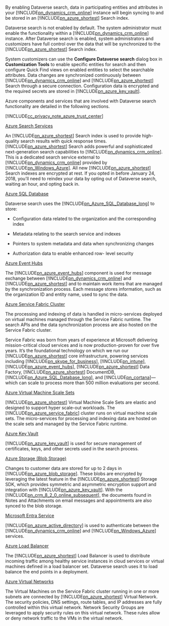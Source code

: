 By enabling Dataverse search, data in participating entities and attributes in your [!INCLUDE[pn_dynamics_crm_online](pn-dynamics-crm-online.md)] instance will begin syncing to and be stored in an [!INCLUDE[pn_azure_shortest](pn-azure-shortest.md)] Search index.  
  
 Dataverse search is not enabled by default. The system administrator must enable the functionality within a [!INCLUDE[pn_dynamics_crm_online](pn-dynamics-crm-online.md)] instance. After Dataverse search is enabled, system administrators and customizers have full control over the data that will be synchronized to the [!INCLUDE[pn_azure_shortest](pn-azure-shortest.md)] Search index.  
  
 System customizers can use the **Configure Dataverse search** dialog box in **Customization Tools** to enable specific entities for search and then configure Quick Find views on enabled entities to select the searchable attributes. Data changes are synchronized continuously between [!INCLUDE[pn_dynamics_crm_online](pn-dynamics-crm-online.md)] and [!INCLUDE[pn_azure_shortest](pn-azure-shortest.md)] Search through a secure connection.  Configuration data is encrypted and the required secrets are stored in [!INCLUDE[pn_azure_key_vault](pn-azure-key-vault.md)].  
  
 Azure components and services that are involved with Dataverse search functionality are detailed in the following sections.  
  
 [!INCLUDE[cc_privacy_note_azure_trust_center](cc_privacy_note_azure_trust_center.md)]  
  
 [Azure Search Services](https://azure.microsoft.com/services/search/)  
  
 An [!INCLUDE[pn_azure_shortest](pn-azure-shortest.md)] Search index is used to provide high-quality search results with quick response times.  [!INCLUDE[pn_azure_shortest](pn-azure-shortest.md)] Search adds powerful and sophisticated next-generation search capabilities to [!INCLUDE[pn_dynamics_crm_online](pn-dynamics-crm-online.md)].  This is a dedicated search service external to [!INCLUDE[pn_dynamics_crm_online](pn-dynamics-crm-online.md)] provided by [!INCLUDE[pn_Windows_Azure](pn-windows-azure.md)]. All new [!INCLUDE[pn_azure_shortest](pn-azure-shortest.md)] Search indexes are encrypted at rest.  If you opted in before January 24, 2018, you'll need to reindex your data by opting out of Dataverse search, waiting an hour, and opting back in.  
  
 [Azure SQL Database](https://azure.microsoft.com/services/sql-database/)  
  
 Dataverse search uses the [!INCLUDE[pn_Azure_SQL_Database_long](pn-azure-sql-database-long.md)] to store:  
  
-   Configuration data related to the organization and the corresponding index  
  
-   Metadata relating to the search service and indexes  
  
-   Pointers to system metadata and data when synchronizing changes  
  
-   Authorization data to enable enhanced row- level security  
  
[Azure Event Hubs](https://azure.microsoft.com/services/event-hubs/)  
  
The [!INCLUDE[pn_azure_event_hubs](pn-azure-event-hubs.md)] component is used for message exchange between [!INCLUDE[pn_dynamics_crm_online](pn-dynamics-crm-online.md)] and [!INCLUDE[pn_azure_shortest](pn-azure-shortest.md)] and to maintain work items that are managed by the synchronization process. Each message stores information, such as the organization ID and entity name, used to sync the data.  
  
[Azure Service Fabric Cluster](https://azure.microsoft.com/services/service-fabric/)  
  
The processing and indexing of data is handled in micro-services deployed on virtual machines managed through the Service Fabric runtime. The search APIs and the data synchronization process are also hosted on the Service Fabric cluster.  
  
Service Fabric was born from years of experience at Microsoft delivering mission-critical cloud services and is now production-proven for over five years. It’s the foundational technology on which we run our [!INCLUDE[pn_azure_shortest](pn-azure-shortest.md)] core infrastructure, powering services including [!INCLUDE[pn_skype_for_business](pn-skype-for-business.md)], [!INCLUDE[pn_intune](pn-intune.md)], [!INCLUDE[pn_azure_event_hubs](pn-azure-event-hubs.md)], [!INCLUDE[pn_azure_shortest](pn-azure-shortest.md)] Data Factory, [!INCLUDE[pn_azure_shortest](pn-azure-shortest.md)] DocumentDB, [!INCLUDE[pn_Azure_SQL_Database_long](pn-azure-sql-database-long.md)], and [!INCLUDE[pn_cortana](pn-cortana.md)]—which can scale to process more than 500 million evaluations per second.  
  
[Azure Virtual Machine Scale Sets](https://azure.microsoft.com/services/virtual-machine-scale-sets/)  
  
[!INCLUDE[pn_azure_shortest](pn-azure-shortest.md)] Virtual Machine Scale Sets are elastic and designed to support hyper scale-out workloads. The [!INCLUDE[pn_azure_service_fabric](pn_azure_service_fabric.md)] cluster runs on virtual machine scale sets. The micro-services for processing and indexing data are hosted on the scale sets and managed by the Service Fabric runtime.  
  
[Azure Key Vault](https://azure.microsoft.com/services/key-vault/)  
  
[!INCLUDE[pn_azure_key_vault](pn-azure-key-vault.md)] is used for secure management of certificates, keys, and other secrets used in the search process.  
  
[Azure Storage (Blob Storage)](https://azure.microsoft.com/services/storage/blobs/?b=16.38)  
  
Changes to customer data are stored for up to 2 days in [!INCLUDE[pn_azure_blob_storage](pn_azure_blob_storage.md)].  These blobs are encrypted by leveraging the latest feature in the [!INCLUDE[pn_azure_shortest](pn-azure-shortest.md)] Storage SDK, which provides symmetric and asymmetric encryption support and integration with [!INCLUDE[pn_azure_key_vault](pn-azure-key-vault.md)]. With the [!INCLUDE[pn_crm_8_2_0_online_subsequent](pn-crm-8-2-0-online-subsequent.md)], the documents found in Notes and Attachments on email messages and appointments are also synced to the blob storage.  
  
[Microsoft Entra Service](https://azure.microsoft.com/services/active-directory/)  
  
[!INCLUDE[pn_azure_active_directory](pn-azure-active-directory.md)] is used to authenticate between the [!INCLUDE[pn_dynamics_crm_online](pn-dynamics-crm-online.md)] and [!INCLUDE[pn_Windows_Azure](pn-windows-azure.md)] services.  
  
[Azure Load Balancer](https://azure.microsoft.com/services/load-balancer/)  
  
The [!INCLUDE[pn_azure_shortest](pn-azure-shortest.md)] Load Balancer is used to distribute incoming traffic among healthy service instances in cloud services or virtual machines defined in a load balancer set. Dataverse search uses it to load balance the end points in a deployment.  
  
[Azure Virtual Networks](/azure/virtual-network/virtual-networks-overview)  
  
The Virtual Machines on the Service Fabric cluster running in one or more subnets are connected by [!INCLUDE[pn_azure_shortest](pn-azure-shortest.md)] Virtual Network. The security policies, DNS settings, route tables, and IP addresses are fully controlled within this virtual network. Network Security Groups are leveraged to apply security rules on this virtual network. These rules allow or deny network traffic to the VMs in the virtual network.